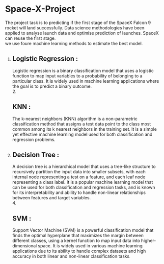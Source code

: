 # Space-X-Project

The project task is to predicting if the first stage of the SpaceX Falcon 9 rocket will land successfully. Data science methodologies have been applied to analyse launch data and optimise prediction of launches. SpaceX can reuse the first stage.
<br/>
we use foure machine learning methods to estimate the best model.

1. <h2> Logistic Regression :</h2>Logistic regression is a binary classification model that uses a logistic function to map input variables to a probability of belonging to a particular class. It is widely used in machine learning applications where the goal is to predict a binary outcome.
   <br/>
   2.<h2>KNN :</h2>The k-nearest neighbors (KNN) algorithm is a non-parametric classification method that assigns a test data point to the class most common among its k nearest neighbors in the training set. It is a simple yet effective machine learning model used for both classification and regression problems.
   <br/>
2. <h2>Decision Tree :</h2>A decision tree is a hierarchical model that uses a tree-like structure to recursively partition the input data into smaller subsets, with each internal node representing a test on a feature, and each leaf node representing a class label. It is a popular machine learning model that can be used for both classification and regression tasks, and is known for its interpretability and ability to handle non-linear relationships between features and target variables.
   <br/>
   4.<h2>SVM :</h2>Support Vector Machine (SVM) is a powerful classification model that finds the optimal hyperplane that maximizes the margin between different classes, using a kernel function to map input data into higher-dimensional space. It is widely used in various machine learning applications due to its ability to handle complex datasets and high accuracy in both linear and non-linear classification tasks.
